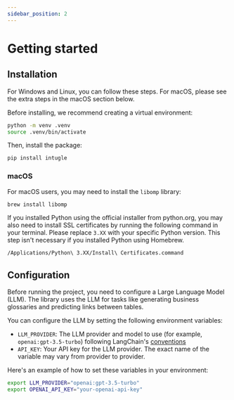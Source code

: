 ```yaml
---
sidebar_position: 2
---
```


# Getting started

## Installation

For Windows and Linux, you can follow these steps. For macOS, please see the extra steps in the macOS section below.

Before installing, we recommend creating a virtual environment:

```bash
python -m venv .venv
source .venv/bin/activate
```

Then, install the package:

```bash
pip install intugle
```

### macOS

For macOS users, you may need to install the `libomp` library:

```bash
brew install libomp
```

If you installed Python using the official installer from python.org, you may also need to install SSL certificates by running the following command in your terminal. Please replace `3.XX` with your specific Python version. This step isn't necessary if you installed Python using Homebrew.

```bash
/Applications/Python\ 3.XX/Install\ Certificates.command
```

## Configuration

Before running the project, you need to configure a Large Language Model (LLM). The library uses the LLM for tasks like generating business glossaries and predicting links between tables.

You can configure the LLM by setting the following environment variables:

*   `LLM_PROVIDER`: The LLM provider and model to use (for example, `openai:gpt-3.5-turbo`) following LangChain's [conventions](https://python.langchain.com/docs/integrations/chat/)
*   `API_KEY`: Your API key for the LLM provider. The exact name of the variable may vary from provider to provider.

Here's an example of how to set these variables in your environment:

```bash
export LLM_PROVIDER="openai:gpt-3.5-turbo"
export OPENAI_API_KEY="your-openai-api-key"
```